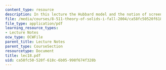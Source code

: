 ```yaml
---
content_type: resource
description: In this lecture the Hubbard model and the notion of screening are introduced.
file: /media/courses/8-511-theory-of-solids-i-fall-2004/ca58fc50520f618c6b05998f674f328b_lec18.pdf
file_type: application/pdf
learning_resource_types:
- Lecture Notes
ocw_type: OCWFile
parent_title: Lecture Notes
parent_type: CourseSection
resourcetype: Document
title: lec18.pdf
uid: ca58fc50-520f-618c-6b05-998f674f328b
---
```

